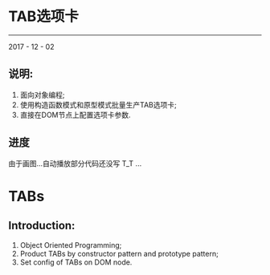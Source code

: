 # TAB选项卡

***
2017 - 12 - 02

## 说明:
1. 面向对象编程;
2. 使用构造函数模式和原型模式批量生产TAB选项卡;
3. 直接在DOM节点上配置选项卡参数.

## 进度
由于画图...自动播放部分代码还没写 T_T ...

# TABs

## Introduction:
1. Object Oriented Programming;
2. Product TABs by constructor pattern and prototype pattern;
3. Set config of TABs on DOM node.
